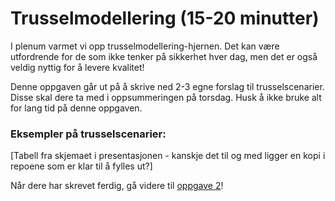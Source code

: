 # Trusselmodellering (15-20 minutter)

I plenum varmet vi opp trusselmodellering-hjernen. Det kan være utfordrende for de som ikke tenker på sikkerhet hver dag, men det er også veldig nyttig for å levere kvalitet!

Denne oppgaven går ut på å skrive ned 2-3 egne forslag til trusselscenarier. Disse skal dere ta med i oppsummeringen på torsdag. Husk å ikke bruke alt for lang tid på denne oppgaven.

### Eksempler på trusselscenarier:
[Tabell fra skjemaet i presentasjonen - kanskje det til og med ligger en kopi i repoene som er klar til å fylles ut?]

Når dere har skrevet ferdig, gå videre til [oppgave 2](./2_les-logger-i-Splunk.md)!
